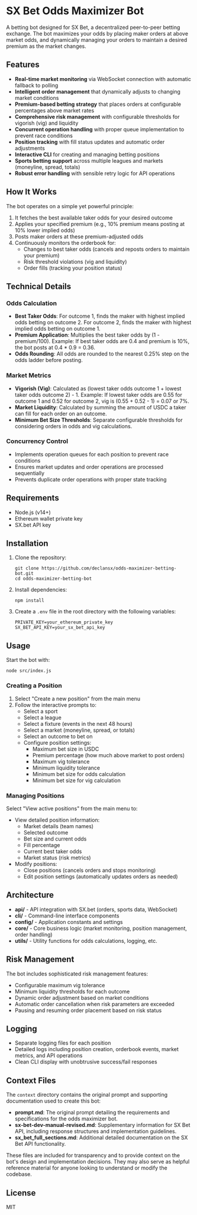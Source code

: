 # SX Bet Odds Maximizer Bot

A betting bot designed for SX Bet, a decentralized peer-to-peer betting exchange. The bot maximizes your odds by placing maker orders at above market odds, and dynamically managing your orders to maintain a desired premium as the market changes.

## Features

- **Real-time market monitoring** via WebSocket connection with automatic fallback to polling
- **Intelligent order management** that dynamically adjusts to changing market conditions
- **Premium-based betting strategy** that places orders at configurable percentages above market rates
- **Comprehensive risk management** with configurable thresholds for vigorish (vig) and liquidity
- **Concurrent operation handling** with proper queue implementation to prevent race conditions
- **Position tracking** with fill status updates and automatic order adjustments
- **Interactive CLI** for creating and managing betting positions
- **Sports betting support** across multiple leagues and markets (moneyline, spread, totals)
- **Robust error handling** with sensible retry logic for API operations

## How It Works

The bot operates on a simple yet powerful principle:

1. It fetches the best available taker odds for your desired outcome
2. Applies your specified premium (e.g., 10% premium means posting at 10% lower implied odds)
3. Posts maker orders at these premium-adjusted odds
4. Continuously monitors the orderbook for:
   - Changes to best taker odds (cancels and reposts orders to maintain your premium)
   - Risk threshold violations (vig and liquidity)
   - Order fills (tracking your position status)

## Technical Details

### Odds Calculation

- **Best Taker Odds**: For outcome 1, finds the maker with highest implied odds betting on outcome 2. For outcome 2, finds the maker with highest implied odds betting on outcome 1.
- **Premium Application**: Multiplies the best taker odds by (1 - premium/100). Example: If best taker odds are 0.4 and premium is 10%, the bot posts at 0.4 * 0.9 = 0.36.
- **Odds Rounding**: All odds are rounded to the nearest 0.25% step on the odds ladder before posting.

### Market Metrics

- **Vigorish (Vig)**: Calculated as (lowest taker odds outcome 1 + lowest taker odds outcome 2) - 1. Example: If lowest taker odds are 0.55 for outcome 1 and 0.52 for outcome 2, vig is (0.55 + 0.52 - 1) = 0.07 or 7%.
- **Market Liquidity**: Calculated by summing the amount of USDC a taker can fill for each order on an outcome.
- **Minimum Bet Size Thresholds**: Separate configurable thresholds for considering orders in odds and vig calculations.

### Concurrency Control

- Implements operation queues for each position to prevent race conditions
- Ensures market updates and order operations are processed sequentially
- Prevents duplicate order operations with proper state tracking

## Requirements

- Node.js (v14+)
- Ethereum wallet private key
- SX.bet API key

## Installation

1. Clone the repository:
   ```
   git clone https://github.com/declansx/odds-maximizer-betting-bot.git
   cd odds-maximizer-betting-bot
   ```

2. Install dependencies:
   ```
   npm install
   ```

3. Create a `.env` file in the root directory with the following variables:
   ```
   PRIVATE_KEY=your_ethereum_private_key
   SX_BET_API_KEY=your_sx_bet_api_key
   ```

## Usage

Start the bot with:
```
node src/index.js
```

### Creating a Position

1. Select "Create a new position" from the main menu
2. Follow the interactive prompts to:
   - Select a sport
   - Select a league
   - Select a fixture (events in the next 48 hours)
   - Select a market (moneyline, spread, or totals)
   - Select an outcome to bet on
   - Configure position settings:
     - Maximum bet size in USDC
     - Premium percentage (how much above market to post orders)
     - Maximum vig tolerance
     - Minimum liquidity tolerance
     - Minimum bet size for odds calculation
     - Minimum bet size for vig calculation

### Managing Positions

Select "View active positions" from the main menu to:
- View detailed position information:
  - Market details (team names)
  - Selected outcome
  - Bet size and current odds
  - Fill percentage
  - Current best taker odds
  - Market status (risk metrics)
- Modify positions:
  - Close positions (cancels orders and stops monitoring)
  - Edit position settings (automatically updates orders as needed)

## Architecture

- **api/** - API integration with SX.bet (orders, sports data, WebSocket)
- **cli/** - Command-line interface components
- **config/** - Application constants and settings
- **core/** - Core business logic (market monitoring, position management, order handling)
- **utils/** - Utility functions for odds calculations, logging, etc.

## Risk Management

The bot includes sophisticated risk management features:
- Configurable maximum vig tolerance
- Minimum liquidity thresholds for each outcome
- Dynamic order adjustment based on market conditions
- Automatic order cancellation when risk parameters are exceeded
- Pausing and resuming order placement based on risk status

## Logging

- Separate logging files for each position
- Detailed logs including position creation, orderbook events, market metrics, and API operations
- Clean CLI display with unobtrusive success/fail responses

## Context Files

The `context` directory contains the original prompt and supporting documentation used to create this bot:

- **prompt.md**: The original prompt detailing the requirements and specifications for the odds maximizer bot.
- **sx-bet-dev-manual-revised.md**: Supplementary information for SX Bet API, including response structures and implementation guidelines.
- **sx_bet_full_sections.md**: Additional detailed documentation on the SX Bet API functionality.

These files are included for transparency and to provide context on the bot's design and implementation decisions. They may also serve as helpful reference material for anyone looking to understand or modify the codebase.

## License

MIT 
